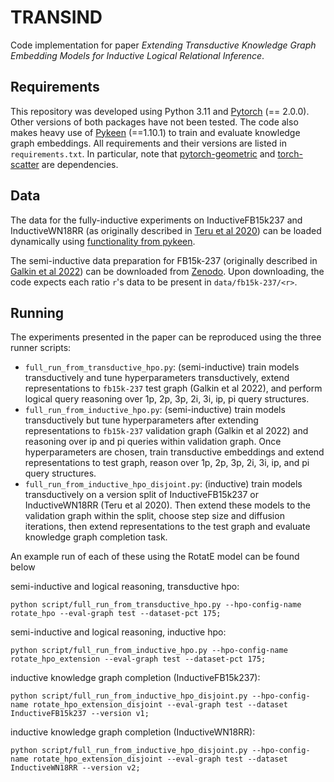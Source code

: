 # TRANSIND #

Code implementation for paper *Extending Transductive Knowledge Graph Embedding Models for Inductive Logical Relational Inference*.

## Requirements

This repository was developed using Python 3.11 and [Pytorch](https://pytorch.org/) (== 2.0.0).
Other versions of both packages have not been tested.
The code also makes heavy use of [Pykeen](https://pykeen.readthedocs.io/en/stable/) (==1.10.1) to train and evaluate knowledge graph embeddings.
All requirements and their versions are listed in `requirements.txt`. 
In particular, note that [pytorch-geometric](https://pytorch-geometric.readthedocs.io/en/latest/) and 
[torch-scatter](https://github.com/rusty1s/pytorch_scatter) are dependencies. 

## Data

The data for the fully-inductive experiments on InductiveFB15k237 and InductiveWN18RR (as originally described in [Teru et al 2020](https://arxiv.org/abs/1911.06962)) can be loaded dynamically using [functionality from pykeen](https://pykeen.readthedocs.io/en/stable/api/pykeen.datasets.inductive.InductiveFB15k237.html#pykeen.datasets.inductive.InductiveFB15k237).

The semi-inductive data preparation for FB15k-237 (originally described in [Galkin et al 2022](https://arxiv.org/abs/2210.08008)) can be downloaded from [Zenodo](https://zenodo.org/record/7306046). 
Upon downloading, the code expects each ratio `r`'s data to be present in `data/fb15k-237/<r>`.

## Running

The experiments presented in the paper can be reproduced using the three runner scripts:

- `full_run_from_transductive_hpo.py`: (semi-inductive) train models transductively and tune hyperparameters transductively, extend representations to `fb15k-237` test graph (Galkin et al 2022), and perform logical query reasoning over 1p, 2p, 3p, 2i, 3i, ip, pi query structures. 
- `full_run_from_inductive_hpo.py`: (semi-inductive) train models transductively but tune hyperparameters after extending representations to `fb15k-237` validation graph (Galkin et al 2022) and reasoning over ip and pi queries within validation graph. Once hyperparameters are chosen, train transductive embeddings and extend representations to test graph, reason over 1p, 2p, 3p, 2i, 3i, ip, and pi query structures.
- `full_run_from_inductive_hpo_disjoint.py`: (inductive) train models transductively on a version split of InductiveFB15k237 or InductiveWN18RR (Teru et al 2020). Then extend these models to the validation graph within the split, choose step size and diffusion iterations, then extend representations to the test graph and evaluate knowledge graph completion task. 

An example run of each of these using the RotatE model can be found below

semi-inductive and logical reasoning, transductive hpo:
```
python script/full_run_from_transductive_hpo.py --hpo-config-name rotate_hpo --eval-graph test --dataset-pct 175;
```

semi-inductive and logical reasoning, inductive hpo:
```
python script/full_run_from_inductive_hpo.py --hpo-config-name rotate_hpo_extension --eval-graph test --dataset-pct 175;
```

inductive knowledge graph completion (InductiveFB15k237):
```
python script/full_run_from_inductive_hpo_disjoint.py --hpo-config-name rotate_hpo_extension_disjoint --eval-graph test --dataset InductiveFB15k237 --version v1;
```
inductive knowledge graph completion (InductiveWN18RR):
```
python script/full_run_from_inductive_hpo_disjoint.py --hpo-config-name rotate_hpo_extension_disjoint --eval-graph test --dataset InductiveWN18RR --version v2;
```
